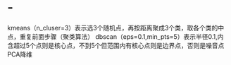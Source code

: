 # -

kmeans（n_cluser=3）表示选3个随机点，再按距离聚成3个类，取各个类的中点，重复前面步骤（聚类算法）
dbscan（eps=0.1,min_pts=5）表示半径0.1,内含超过5个点则是核心点，不到5个但范围内有核心点则是边界点，否则是噪音点
PCA降维
